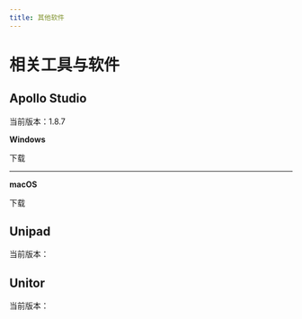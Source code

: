 ```yaml
---
title: 其他软件
---
```


# 相关工具与软件  



## Apollo Studio  
当前版本：1.8.7
  
**Windows**  

<a-button type="primary" href="https://download.urauto.ltd/files/apollostudio/latest-rel/Apollo-1.8.7-Win.exe">下载</a-button>  
  
----
**macOS**  

<a-button type="primary" href="https://download.urauto.ltd/files/apollostudio/latest-rel/Apollo-1.8.7-Mac.pkg">下载</a-button>


## Unipad  
当前版本：


## Unitor  
当前版本：